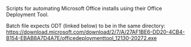Scripts for automating Microsoft Office installs using their Office Deployment Tool.

Batch file expects ODT (linked below) to be in the same directory:
https://download.microsoft.com/download/2/7/A/27AF1BE6-DD20-4CB4-B154-EBAB8A7D4A7E/officedeploymenttool_12130-20272.exe
